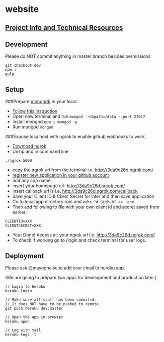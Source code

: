 # website

## [Project Info and Technical Resources](https://github.com/rolz/gitback/wiki)

## Development

Please do NOT commit anything in master branch besides permissions.

```
git checkout dev
npm i
gulp
```

## Setup

###Prepare [mongodb](http://www.mongodb.org/) in your local.

* [Follow this instruction](http://docs.mongodb.org/manual/tutorial/install-mongodb-on-os-x/)
* Open new terminal and run `mongod --dbpath=/data --port 27017`
* Install mongod `npm i mongod -g`
* Run mongod `mongod`

###Expose localhost with ngrok to enable github webhooks to work.

* [Download ngrok](https://ngrok.com/)
* Unzip and in command line
```
./ngrok 5000
```
* copy the ngrok url from the terminal i.e. http://3da9c26d.ngrok.com/
* [register new application in your github account](https://github.com/settings/applications)
* add any app name
* insert your homepage url: http://3da9c26d.ngrok.com/  
* insert callback url is i.e. http://3da9c26d.ngrok.com/callback
* Save your Client ID & Client Secret for later and then save application
* Go to local app directory root and `echo "# Github" >> .env`
* Then add following to file with your own client id and secret saved from earlier:
```
CLIENTID=XXX
CLIENTSECRET=XXX
```

* Your Done! Access at: your ngrok url i.e. http://3da9c26d.ngrok.com/
* To check if working go to /login and check terminal for user logs.

## Deployment

Please ask @mayognaise to add your email to heroku app.

(We are going to prepare two apps for development and production later.)

```
// Login to heroku
heroku login

// Make sure all stuff has been commited.
// It does NOT have to be pushed to remote.
git push heroku dev:master

// Open the app in browser
heroku open

// Log with tail
heroku logs -t
```
